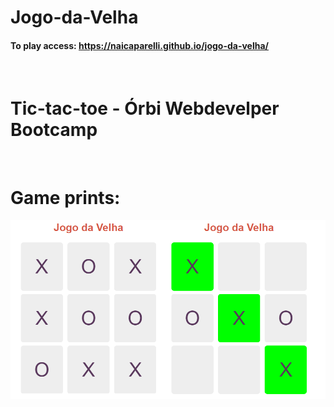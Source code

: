 # Jogo-da-Velha

#### To play access: https://naicaparelli.github.io/jogo-da-velha/

&nbsp;

# Tic-tac-toe - Órbi Webdevelper Bootcamp

&nbsp;

# Game prints: 
<img src="./images/cover.PNG" alt="game-prints">